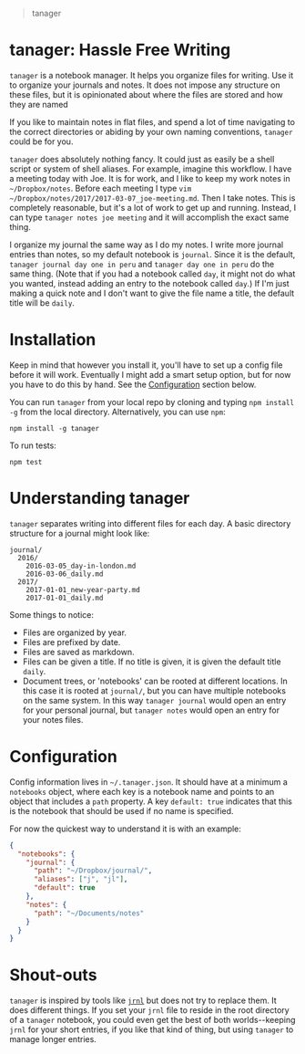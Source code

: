 > tanager

# tanager: Hassle Free Writing

`tanager` is a notebook manager. It helps you organize files for writing. Use
it to organize your journals and notes. It does not impose any structure on
these files, but it is opinionated about where the files are stored and how
they are named

If you like to maintain notes in flat files, and spend a lot of time navigating
to the correct directories or abiding by your own naming conventions, `tanager`
could be for you.

`tanager` does absolutely nothing fancy. It could just as easily be a shell
script or system of shell aliases. For example, imagine this workflow. I have a
meeting today with Joe. It is for work, and I like to keep my work notes in
`~/Dropbox/notes`. Before each meeting I type `vim
~/Dropbox/notes/2017/2017-03-07_joe-meeting.md`. Then I take notes. This is
completely reasonable, but it's a lot of work to get up and running. Instead, I
can type `tanager notes joe meeting` and it will accomplish the exact same
thing.

I organize my journal the same way as I do my notes. I write more journal
entries than notes, so my default notebook is `journal`. Since it is the
default, `tanager journal day one in peru` and `tanager day one in peru` do the
same thing. (Note that if you had a notebook called `day`, it might not do what
you wanted, instead adding an entry to the notebook called `day`.) If I'm just
making a quick note and I don't want to give the file name a title, the default
title will be `daily`.

# Installation

Keep in mind that however you install it, you'll have to set up a config file
before it will work. Eventually I might add a smart setup option, but for now
you have to do this by hand. See the [Configuration](#Configuration) section
below.

You can run `tanager` from your local repo by cloning and typing `npm install
-g` from the local directory. Alternatively, you can use `npm`:

```
npm install -g tanager
```

To run tests:

```
npm test
```


# Understanding tanager

`tanager` separates writing into different files for each day. A basic
directory structure for a journal might look like:

```
journal/
  2016/
    2016-03-05_day-in-london.md
    2016-03-06_daily.md
  2017/
    2017-01-01_new-year-party.md
    2017-01-01_daily.md
```

Some things to notice:

* Files are organized by year.
* Files are prefixed by date.
* Files are saved as markdown.
* Files can be given a title. If no title is given, it is given the default
    title `daily`.
* Document trees, or 'notebooks' can be rooted at different locations. In this
    case it is rooted at `journal/`, but you can have multiple notebooks on the
    same system. In this way `tanager journal` would open an entry for your
    personal journal, but `tanager notes` would open an entry for your notes
    files.


# Configuration

Config information lives in `~/.tanager.json`. It should have at a minimum a
`notebooks` object, where each key is a notebook name and points to an object
that includes a `path` property. A key `default: true` indicates that this is
the notebook that should be used if no name is specified.

For now the quickest way to understand it is with an example:

```json
{
  "notebooks": {
    "journal": {
      "path": "~/Dropbox/journal/",
      "aliases": ["j", "jl"],
      "default": true
    },
    "notes": {
      "path": "~/Documents/notes"
    }
  }
}
```


# Shout-outs

`tanager` is inspired by tools like [`jrnl`](http://jrnl.sh/) but does not try
to replace them. It does different things. If you set your `jrnl` file to
reside in the root directory of a `tanager` notebook, you could even get the
best of both worlds--keeping `jrnl` for your short entries, if you like that
kind of thing, but using `tanager` to manage longer entries.

